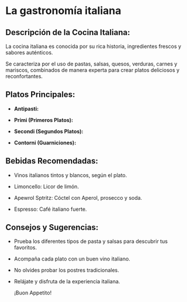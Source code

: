 # La gastronomía italiana

## Descripción de la Cocina Italiana:
 La cocina italiana es conocida por su rica historia, ingredientes frescos y sabores auténticos. 

Se caracteriza por el uso de pastas, salsas, quesos, verduras, carnes y  mariscos, combinados de manera experta para crear platos deliciosos y  reconfortantes.


## Platos Principales:

- **Antipasti:** 

- **Primi (Primeros Platos):** 

- **Secondi (Segundos Platos):** 

- **Contorni (Guarniciones):** 

## Bebidas Recomendadas:


- Vinos italianos tintos y blancos, según el plato. 

- Limoncello: Licor de limón. 

- Apewrol Sptritz: Cóctel con Aperol, prosecco y soda. 

- Espresso: Café italiano fuerte.


## Consejos y Sugerencias:

- Prueba los diferentes tipos de pasta y salsas para descubrir tus favoritos. 

- Acompaña cada plato con un buen vino italiano. 

- No olvides probar los postres tradicionales. 

- Relájate y disfruta de la experiencia italiana. 

  ¡Buon Appetito!

  
  